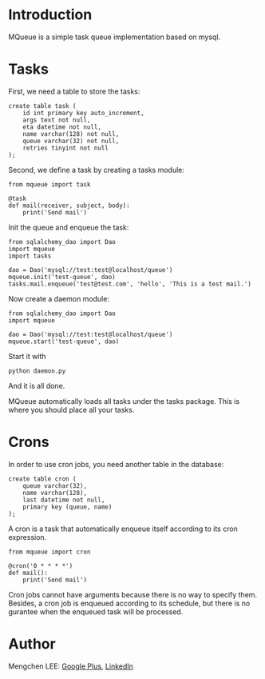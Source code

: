 Introduction
============

MQueue is a simple task queue implementation based on mysql.

Tasks
=====

First, we need a table to store the tasks:

	create table task (
		id int primary key auto_increment,
		args text not null,
		eta datetime not null,
		name varchar(128) not null,
		queue varchar(32) not null,
		retries tinyint not null
	);
	
Second, we define a task by creating a tasks module:

	from mqueue import task
	
	@task
	def mail(receiver, subject, body):
	    print('Send mail')
	    
Init the queue and enqueue the task:

	from sqlalchemy_dao import Dao
	import mqueue
	import tasks
	
	dao = Dao('mysql://test:test@localhost/queue')
    mqueue.init('test-queue', dao)
	tasks.mail.enqueue('test@test.com', 'hello', 'This is a test mail.')

Now create a daemon module:

	from sqlalchemy_dao import Dao
	import mqueue
	
	dao = Dao('mysql://test:test@localhost/queue')
    mqueue.start('test-queue', dao)
    
Start it with

	python daemon.py
	
And it is all done.

MQueue automatically loads all tasks under the tasks package.
This is where you should place all your tasks.

Crons
=====

In order to use cron jobs, you need another table in the database:

	create table cron (
		queue varchar(32),
		name varchar(128),
		last datetime not null,
		primary key (queue, name)
	);

A cron is a task that automatically enqueue itself according to its cron expression.

	from mqueue import cron
	
	@cron('0 * * * *')
	def mail():
	    print('Send mail')
	    
Cron jobs cannot have arguments because there is no way to specify them.
Besides, a cron job is enqueued according to its schedule,
but there is no gurantee when the enqueued task will be processed.

Author
======

Mengchen LEE: <a href="https://plus.google.com/117704742936410336204" target="_blank">Google Plus</a>, <a href="https://cn.linkedin.com/pub/mengchen-lee/30/8/23a" target="_blank">LinkedIn</a>
